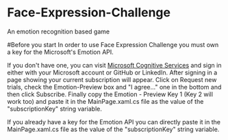 # Face-Expression-Challenge
An emotion recognition based game

#Before you start
In order to use Face Expression Challenge you must own a key for the Microsoft's Emotion API.

If you don't have one, you can visit
<a  href="https://www.microsoft.com/cognitive-services/en-us/sign-up">Microsoft Cognitive Services</a> and sign in either
with your Microsoft account or GitHub or LinkedIn. After signing in a page showing your current subscription will appear. 
Click on Request new trials, check the Emotion-Preview box and "I agree..." one in the bottom and then click Subscribe. 
Finally copy the Emotion - Preview Key 1 (Key 2 will work too) and paste it in the MainPage.xaml.cs file as the value of 
the "subscriptionKey" string variable.

If you already have a key for the Emotion API you can directly paste it in the MainPage.xaml.cs file as the value of 
the "subscriptionKey" string variable.

